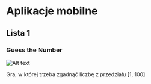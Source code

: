 # Aplikacje mobilne
## Lista 1

### Guess the Number

![Alt text](https://github.com/paweldata/Aplikacje-mobilne/list1/screenshot.png?raw=true "Title")

Gra, w której trzeba zgadnąć liczbę z przedziału [1, 100]

